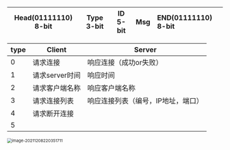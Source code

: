 | Head(01111110) 8-bit | Type 3-bit | ID 5-bit | Msg  | END(01111110) 8-bit |
| -------------------- | ---------- | -------- | ---- | :------------------ |



| type | Client         | Server                             |
| ---- | -------------- | ---------------------------------- |
| 0    | 请求连接       | 响应连接（成功or失败）             |
| 1    | 请求server时间 | 响应时间                           |
| 2    | 请求客户端名称 | 响应客户端名称                     |
| 3    | 请求连接列表   | 响应连接列表（编号，IP地址，端口） |
| 4    | 请求断开连接   |                                    |
| 5    |                |                                    |



<img src="C:\Users\94009\AppData\Roaming\Typora\typora-user-images\image-20211208220351711.png" alt="image-20211208220351711" style="zoom:67%;" />